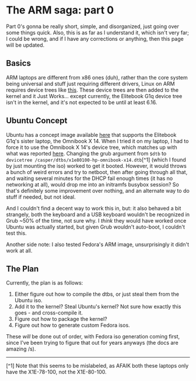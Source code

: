 # The ARM saga: part 0

Part 0's gonna be really short, simple, and disorganized, just going over some things quick. Also, this is as far as I understand it, which isn't very far; I could be wrong, and if I have any corrections or anything, then this page will be updated.

## Basics

ARM laptops are different from x86 ones (duh), rather than the core system being universal and stuff just requiring different drivers, Linux on ARM requires device trees like [this](https://github.com/aarch64-laptops/build/pull/135/commits/394fae75a113093f9680eb815e683818254e1fa0). These device trees are then added to the kernel and it Just Works... except currently, the Elitebook G1q device tree isn't in the kernel, and it's not expected to be until at least 6.16.

## Ubuntu Concept

Ubuntu has a concept image available [here](https://discourse.ubuntu.com/t/ubuntu-24-10-concept-snapdragon-x-elite/48800) that supports the Elitebook G1q's sister laptop, the Omnibook X 14. When I tried it on my laptop, I had to force it to use the Omnibook X 14's device tree, which matches up with what was reported [here](https://discourse.ubuntu.com/t/ubuntu-24-10-concept-snapdragon-x-elite/48800/573). Changing the grub argument from `$dtb` to `devicetree /casper/dtbs/x1e80100-hp-omnibook-x14.dtb`[^1] (which I found by just mounting the iso) worked to get it booted. However, it would throws a bunch of weird errors and try to netboot, then after going through all that, and waiting several minutes for the DHCP fail enough times (it has no networking at all), would drop me into an initramfs busybox session? So that's definitely some improvement over nothing, and an alternate way to do stuff if needed, but not ideal.

And I couldn't find a decent way to work this in, but: it also behaved a bit strangely, both the keyboard and a USB keyboard wouldn't be recognized in Grub ~50% of the time, not sure why. I *think* they would have worked once Ubuntu was actually started, but given Grub wouldn't auto-boot, I couldn't test this.

Another side note: I also tested Fedora's ARM image, unsurprisingly it didn't work at all.

## The Plan

Currently, the plan is as follows:

1. Either figure out how to compile the dtbs, or just steal them from the Ubuntu iso.
2. Add it to the kernel? Steal Ubuntu's kernel? Not sure how exactly this goes - and cross-compile it.
3. Figure out how to package the kernel?
4. Figure out how to generate custom Fedora isos.

These *will* be done out of order, with Fedora iso generation coming first, since I've been trying to figure that out for years anyways (the docs are amazing /s).

---

[^1] Note that this seems to be mislabeled, as AFAIK both these laptops only have the X1E-78-100, not the X1E-80-100.
